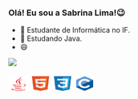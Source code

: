 ### Olá! Eu sou a Sabrina Lima!😉

- 🔭 Estudante de Informática no IF.
- 🌱 Estudando Java.
- 😄

<div>
  <a href-"https://github.com/sabvulgobbzao">
 <img height "200em" src= "https://github-readme-stats.vercel.app/api/top-langs/?username=sabvulgobbzao&layout=pie&show_icons=true&theme=tokyonight"/>
</div>

<div style="display: inline_block"><br>
  <img align="center" alt="Rafa-Ts" height="30" width="40" src="https://raw.githubusercontent.com/devicons/devicon/master/icons/java/java-plain.svg">
  <img align="center" alt="Rafa-HTML" height="30" width="40" src="https://raw.githubusercontent.com/devicons/devicon/master/icons/html5/html5-original.svg">
  <img align="center" alt="Rafa-CSS" height="30" width="40" src="https://raw.githubusercontent.com/devicons/devicon/master/icons/css3/css3-original.svg">
  <img align="center" alt="Rafa-Csharp" height="30" width="40" src="https://raw.githubusercontent.com/devicons/devicon/master/icons/c/c-original.svg">
</div>
